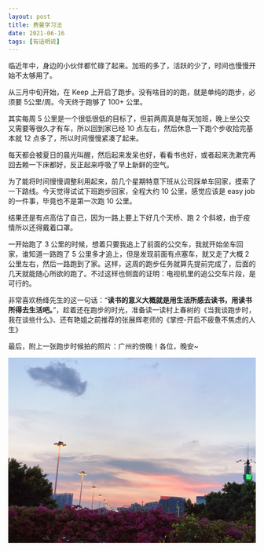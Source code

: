 ```yaml
---
layout: post
title: 费曼学习法
date: 2021-06-16
tags: [有话明说]
---
```


临近年中，身边的小伙伴都忙碌了起来。加班的多了，活跃的少了，时间也慢慢开始不太够用了。

从三月中旬开始，在 Keep 上开启了跑步。没有啥目的的跑，就是单纯的跑步，必须要 5公里/周。今天终于跑够了 100+ 公里。

其实每周 5 公里是一个很低很低的目标了，但前两周真是每天加班，晚上坐公交又需要等很久才有车，所以回到家已经 10 点左右，然后休息一下跑个步收拾完基本就 12 点多了，所以时间慢慢紧凑了起来。

每天都会被夏日的晨光叫醒，然后起来发呆也好，看看书也好，或者起来洗漱完再回去赖一下床都好，反正起来呼吸了早上新鲜的空气。

为了能将时间慢慢调整利用起来，前几个星期特意下班从公司踩单车回家，摸索了一下路线。今天觉得试试下班跑步回家，全程大约 10 公里，感觉应该是 easy job 的一件事，毕竟也不是第一次跑 10 公里。

结果还是有点高估了自己，因为一路上要上下好几个天桥、跑 2 个斜坡，由于疫情所以还得戴着口罩。

一开始跑了 3 公里的时候，想着只要我追上了前面的公交车，我就开始坐车回家，谁知道一路跑了 5 公里多才追上，但是发现前面有点塞车，就又走了大概 2 公里左右，然后一路跑到了家。这样，这周的跑步任务就算先提前完成了，后面的几天就能随心所欲的跑了。不过这样也侧面的证明：电视机里的追公交车片段，是可行的。

非常喜欢杨绛先生的这一句话：“**读书的意义大概就是用生活所感去读书，用读书所得去生活吧。**”，趁着还在跑步的时光，准备读一读村上春树的《当我谈跑步时，我在谈些什么》、还有艳姐之前推荐的张展辉老师的《掌控-开启不疲惫不焦虑的人生》

最后，附上一张跑步时候拍的照片：广州的傍晚！各位，晚安~

![0615 广州的傍晚](/images/article/talk/0615-%E5%B9%BF%E5%B7%9E%E7%9A%84%E5%82%8D%E6%99%9A.jpg)